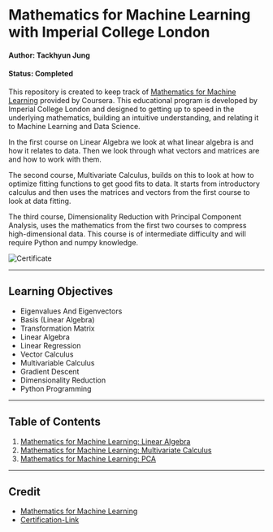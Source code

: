 # Mathematics for Machine Learning with Imperial College London

#### Author: Tackhyun Jung

#### Status: Completed

This repository is created to keep track of [Mathematics for Machine Learning](https://www.coursera.org/specializations/mathematics-machine-learning) provided by Coursera. This educational program is developed by Imperial College London and designed to getting up to speed in the underlying mathematics, building an intuitive understanding, and relating it to Machine Learning and Data Science.

In the first course on Linear Algebra we look at what linear algebra is and how it relates to data. Then we look through what vectors and matrices are and how to work with them.

The second course, Multivariate Calculus, builds on this to look at how to optimize fitting functions to get good fits to data. It starts from introductory calculus and then uses the matrices and vectors from the first course to look at data fitting.

The third course, Dimensionality Reduction with Principal Component Analysis, uses the mathematics from the first two courses to compress high-dimensional data. This course is of intermediate difficulty and will require Python and numpy knowledge.

![Certificate](https://user-images.githubusercontent.com/41291493/112722993-c37efd80-8f4f-11eb-82c3-735953ec1818.png)

---

## Learning Objectives
* Eigenvalues And Eigenvectors
* Basis (Linear Algebra)
* Transformation Matrix
* Linear Algebra
* Linear Regression
* Vector Calculus
* Multivariable Calculus
* Gradient Descent
* Dimensionality Reduction
* Python Programming

---

## Table of Contents

1. [Mathematics for Machine Learning: Linear Algebra](https://github.com/takhyun12/Mathematics-for-Machine-Learning/tree/main/%20Linear%20Algebra)
2. [Mathematics for Machine Learning: Multivariate Calculus](https://github.com/takhyun12/Mathematics-for-Machine-Learning/tree/main/Multivariate%20Calculus)
3. [Mathematics for Machine Learning: PCA](https://github.com/takhyun12/Mathematics-for-Machine-Learning/tree/main/PCA)

---

## Credit

* [Mathematics for Machine Learning](https://www.coursera.org/specializations/mathematics-machine-learning)
* [Certification-Link](https://www.coursera.org/account/accomplishments/specialization/G56RYAP7LC8Y)
